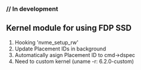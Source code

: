 ### // In development  
## Kernel module for using FDP SSD 

1. Hooking 'nvme_setup_rw'
2. Update Placement IDs in background
3. Automatically asign Placement ID to cmd->dspec
4. Need to custom kernel (uname -r: 6.2.0-custom)
